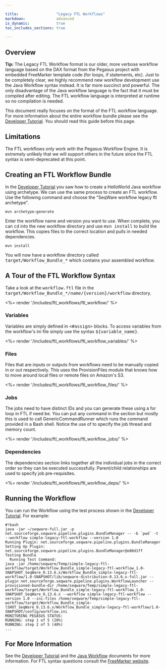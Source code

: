 ```yaml
---

title:                 "Legacy FTL Workflows"
markdown:              advanced
is_dynamic:            true
toc_includes_sections: true

---
```

<!-- TODO: 
* add more info on variables defined like random
-->

## Overview

<p class="warning"><strong>Tip:</strong> The Legacy FTL Workflow format is our
older, more verbose workflow language based on the DAX format from the Pegasus
project with embedded FreeMarker template code (for loops, if statements, etc).
Just to be completely clear, we highly recommend new workflow development use
the Java Workflow syntax instead. It is far more succinct and powerful. The
only disadvantage of the Java workflow language is the fact that it must be
compiled after editing. The FTL workflow language is interpreted at runtime so
no compilation is needed.</p>

This document really focuses on the format of the FTL workflow language. For
more information about the entire workflow bundle please see the [Developer
Tutorial](/docs/3-getting-started/developer-tutorial/).  You should read this
guide before this page.

## Limitations

The FTL workflows only work with the Pegasus Workflow Engine. It is extremely
unlikely that we will support others in the future since the FTL syntax is
semi-deprecated at this point.

## Creating an FTL Workflow Bundle

In the [Developer Tutorial](/docs/3-getting-started/developer-tutorial/) you
saw how to create a HelloWorld Java workflow using archetype. We can use the
same process to create an FTL workflow.  Use the following command and choose
the "SeqWare workflow legacy ftl archetype".

	mvn archetype:generate

Enter the workflow name and version you want to use.  When complete, you can
<tt>cd</tt> into the new workflow directory and use <tt>mvn install</tt> to
build the workflow. This copies files to the correct location and pulls in
needed dependencies.

	mvn install

You will now have a workflow directory called <tt>target/Workflow_Bundle_*</tt>
which contains your assembled workflow.

## A Tour of the FTL Workflow Syntax

Take a look at the <tt>workflow.ftl</tt> file in the
<tt>target/Workflow_Bundle_*/${name}/${version}/workflow</tt> directory.

<%= render '/includes/ftl_workflows/ftl_workflow/' %>

### Variables

Variables are simply defined in <tt>&lt;#assign&gt;</tt> blocks. To access variables from the workflow's ini file simply use the syntax <tt>${variable_name}</tt>.

<%= render '/includes/ftl_workflows/ftl_workflow_variables/' %>

### Files

Files that are inputs or outputs from workflows need to be manually copied in or out respectively.  This uses the ProvisionFiles module that knows how to move around local files or remote files on Amazon's S3.

<%= render '/includes/ftl_workflows/ftl_workflow_files/' %>

### Jobs

The jobs need to have distinct IDs and you can generate these using a for loop in FTL if need be. You can put any command in the <tt><argument></tt> section but mostly this is used to call GenericCommandRunner which runs the command provided in a Bash shell. Notice the use of <tt><profile></tt> to specify the job thread and memory count.

<%= render '/includes/ftl_workflows/ftl_workflow_jobs/' %>

### Dependencies

The dependencies section links together all the individual jobs in the correct order so they can be executed successfully. Parent/child relationships are used to specify job pre-requisites.

<%= render '/includes/ftl_workflows/ftl_workflow_deps/' %>

## Running the Workflow

You can run the Workflow using the test process shown in the [Developer Tutorial](/docs/3-getting-started/developer-tutorial/).  For example:

<pre><code>#!bash
java -jar ~/seqware-full.jar -p net.sourceforge.seqware.pipeline.plugins.BundleManager -- -b `pwd` -t --workflow simple-legacy-ftl-workflow --version 1.0
Running Plugin: net.sourceforge.seqware.pipeline.plugins.BundleManager
Setting Up Plugin: net.sourceforge.seqware.pipeline.plugins.BundleManager@e80d1ff
Testing Bundle
  Running Test Command:
java -jar /home/seqware/Temp/simple-legacy-ftl-workflow/target/Workflow_Bundle_simple-legacy-ftl-workflow_1.0-SNAPSHOT_SeqWare_0.13.6.x/Workflow_Bundle_simple-legacy-ftl-workflow/1.0-SNAPSHOT/lib/seqware-distribution-0.13.6.x-full.jar --plugin net.sourceforge.seqware.pipeline.plugins.WorkflowLauncher --provisioned-bundle-dir /home/seqware/Temp/simple-legacy-ftl-workflow/target/Workflow_Bundle_simple-legacy-ftl-workflow_1.0-SNAPSHOT_SeqWare_0.13.6.x --workflow simple-legacy-ftl-workflow --version 1.0 --ini-files /home/seqware/Temp/simple-legacy-ftl-workflow/target/Workflow_Bundle_simple-lSHOT_SeqWare_0.13.6.x/Workflow_Bundle_simple-legacy-ftl-workflow/1.0-SNAPSHOT/config/workflow.ini
MONITORING PEGASUS STATUS:
RUNNING: step 1 of 5 (20%)
RUNNING: step 2 of 5 (40%)
...
</code></pre>

## For More Information

See the  [Developer Tutorial](/docs/3-getting-started/developer-tutorial/) and the [Java Workflow](/docs/6-pipeline/java-workflows/) documents for more information. For FTL syntax questions consult the [FreeMarker website](http://freemarker.sourceforge.net/).
